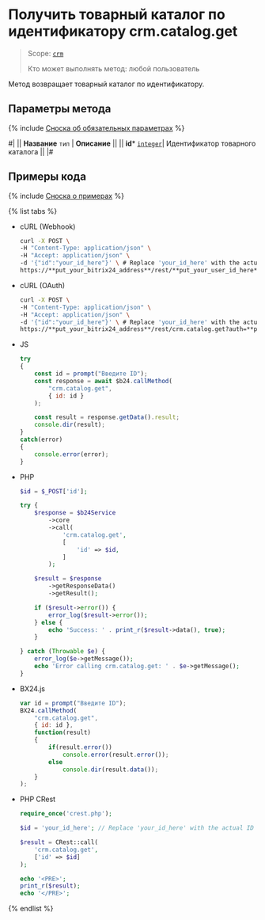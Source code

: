 # Получить товарный каталог по идентификатору crm.catalog.get

> Scope: [`crm`](../../../scopes/permissions.md)
>
> Кто может выполнять метод: любой пользователь

Метод возвращает товарный каталог по идентификатору. 

## Параметры метода

{% include [Сноска об обязательных параметрах](../../../../_includes/required.md) %}

#|
|| **Название**
`тип` | **Описание** ||
|| **id*** 
[`integer`](../../../data-types.md)| Идентификатор товарного каталога ||
|#

## Примеры кода

{% include [Сноска о примерах](../../../../_includes/examples.md) %}

{% list tabs %}

- cURL (Webhook)

    ```bash
    curl -X POST \
    -H "Content-Type: application/json" \
    -H "Accept: application/json" \
    -d '{"id":"your_id_here"}' \ # Replace 'your_id_here' with the actual ID
    https://**put_your_bitrix24_address**/rest/**put_your_user_id_here**/**put_your_webhook_here**/crm.catalog.get
    ```

- cURL (OAuth)

    ```bash
    curl -X POST \
    -H "Content-Type: application/json" \
    -H "Accept: application/json" \
    -d '{"id":"your_id_here"}' \ # Replace 'your_id_here' with the actual ID
    https://**put_your_bitrix24_address**/rest/crm.catalog.get?auth=**put_access_token_here**
    ```

- JS


    ```js
    try
    {
    	const id = prompt("Введите ID");
    	const response = await $b24.callMethod(
    		"crm.catalog.get",
    		{ id: id }
    	);
    
    	const result = response.getData().result;
    	console.dir(result);
    }
    catch(error)
    {
    	console.error(error);
    }
    ```

- PHP


    ```php
    $id = $_POST['id'];
    
    try {
        $response = $b24Service
            ->core
            ->call(
                'crm.catalog.get',
                [
                    'id' => $id,
                ]
            );
    
        $result = $response
            ->getResponseData()
            ->getResult();
    
        if ($result->error()) {
            error_log($result->error());
        } else {
            echo 'Success: ' . print_r($result->data(), true);
        }
    
    } catch (Throwable $e) {
        error_log($e->getMessage());
        echo 'Error calling crm.catalog.get: ' . $e->getMessage();
    }
    ```

- BX24.js

    ```js
    var id = prompt("Введите ID");
    BX24.callMethod(
        "crm.catalog.get",
        { id: id },
        function(result)
        {
            if(result.error())
                console.error(result.error());
            else
                console.dir(result.data());
        }
    );
    ```

- PHP CRest

    ```php
    require_once('crest.php');

    $id = 'your_id_here'; // Replace 'your_id_here' with the actual ID

    $result = CRest::call(
        'crm.catalog.get',
        ['id' => $id]
    );

    echo '<PRE>';
    print_r($result);
    echo '</PRE>';
    ```

{% endlist %}

